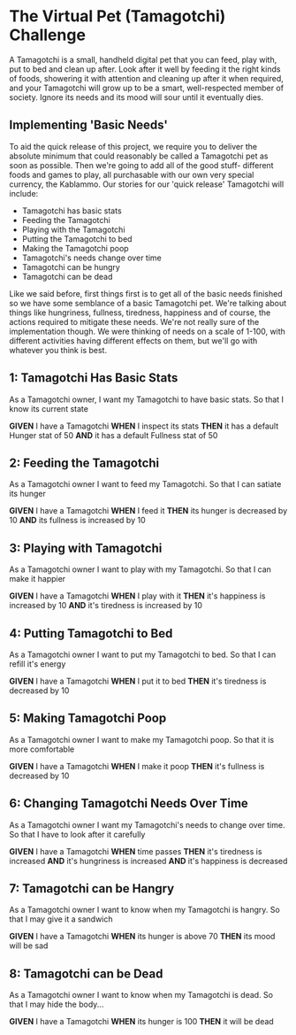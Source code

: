 # The Virtual Pet (Tamagotchi) Challenge

A Tamagotchi is a small, handheld digital pet that you can feed, play with, put to bed and clean up after. Look after it well by feeding it the right kinds of foods,
showering it with attention and cleaning up after it when required, and your Tamagotchi will grow up to be a smart, well-respected member of society.
Ignore its needs and its mood will sour until it eventually dies.

## Implementing 'Basic Needs'

To aid the quick release of this project, we require you to deliver the absolute minimum that could reasonably be called a Tamagotchi pet as soon as possible.
Then we're going to add all of the good stuff- different foods and games to play, all purchasable with our own very special currency, the Kablammo.
Our stories for our 'quick release' Tamagotchi will include:
- Tamagotchi has basic stats
- Feeding the Tamagotchi
- Playing with the Tamagotchi
- Putting the Tamagotchi to bed
- Making the Tamagotchi poop
- Tamagotchi's needs change over time
- Tamagotchi can be hungry
- Tamagotchi can be dead

Like we said before, first things first is to get all of the basic needs finished so we have some semblance of a basic Tamagotchi pet. We're talking about things like hungriness,
fullness, tiredness, happiness and of course, the actions required to mitigate these needs. We're not really sure of the implementation though. We were thinking of needs on a scale of 1-100,
with different activities having different effects on them, but we'll go with whatever you think is best.


## 1: Tamagotchi Has Basic Stats

As a Tamagotchi owner, I want my Tamagotchi to have basic stats. So that I know its current state

**GIVEN** I have a Tamagotchi
**WHEN** I inspect its stats
**THEN** it has a default Hunger stat of 50
**AND** it has a default Fullness stat of 50

## 2: Feeding the Tamagotchi

As a Tamagotchi owner I want to feed my Tamagotchi. So that I can satiate its hunger

**GIVEN** I have a Tamagotchi
**WHEN** I feed it
**THEN** its hunger is decreased by 10
**AND** its fullness is increased by 10

## 3: Playing with Tamagotchi

As a Tamagotchi owner I want to play with my Tamagotchi. So that I can make it happier

**GIVEN** I have a Tamagotchi
**WHEN** I play with it
**THEN** it's happiness is increased by 10
**AND** it's tiredness is increased by 10

## 4: Putting Tamagotchi to Bed

As a Tamagotchi owner I want to put my Tamagotchi to bed. So that I can refill it's energy

**GIVEN** I have a Tamagotchi
**WHEN** I put it to bed
**THEN** it's tiredness is decreased by 10

## 5: Making Tamagotchi Poop

As a Tamagotchi owner I want to make my Tamagotchi poop. So that it is more comfortable

**GIVEN** I have a Tamagotchi
**WHEN** I make it poop
**THEN** it's fullness is decreased by 10

## 6: Changing Tamagotchi Needs Over Time

As a Tamagotchi owner I want my Tamagotchi's needs to change over time. So that I have to look after it carefully

**GIVEN** I have a Tamagotchi
**WHEN** time passes
**THEN** it's tiredness is increased
**AND** it's hungriness is increased
**AND** it's happiness is decreased

## 7: Tamagotchi can be Hangry

As a Tamagotchi owner I want to know when my Tamagotchi is hangry. So that I may give it a sandwich

**GIVEN** I have a Tamagotchi
**WHEN** its hunger is above 70
**THEN** its mood will be sad

## 8: Tamagotchi can be Dead

As a Tamagotchi owner I want to know when my Tamagotchi is dead. So that I may hide the body...

**GIVEN** I have a Tamagotchi
**WHEN** its hunger is 100
**THEN** it will be dead
